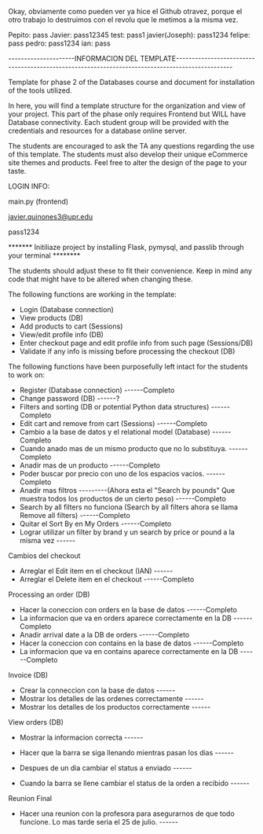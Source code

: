 Okay, obviamente como pueden ver ya hice el Github otravez, porque el otro trabajo lo destruimos con el revolu que le metimos a la misma vez.




Pepito: pass
Javier: pass12345
test: pass1
javier(Joseph): pass1234
felipe: pass
pedro: pass1234
ian: pass


---------------------INFORMACION DEL TEMPLATE------------------------------------------------------------------------------------------------


Template for phase 2 of the Databases course and document for installation of the tools utilized.

In here, you will find a template structure for the organization and view of your project. This part of the phase only requires Frontend but WILL have Database connectivity. Each student group will be provided with the credentials and resources for a database online server.

The students are encouraged to ask the TA any questions regarding the use of this template. The students must also develop their unique eCommerce site themes and products. Feel free to alter the design of the page to your taste.



LOGIN INFO:

main.py (frontend)

javier.quinones3@upr.edu

pass1234


******* Initiliaze project by installing Flask, pymysql, and passlib through your terminal ********



The students should adjust these to fit their convenience. Keep in mind any code that might have to be altered when changing these.


The following functions are working in the template:

* Login (Database connection)
* View products (DB)
* Add products to cart (Sessions)
* View/edit profile info (DB)
* Enter checkout page and edit profile info from such page (Sessions/DB)
* Validate if any info is missing before processing the checkout (DB)


The following functions have been purposefully left intact for the students to work on:

* Register (Database connection)                                                                                                                                                        ------Completo
* Change password (DB)                                                                                                                                                                  ------?
* Filters and sorting (DB or potential Python data structures)                                                                                                                          ------Completo
* Edit cart and remove from cart (Sessions)                                                                                                                                             ------Completo
* Cambio a la base de datos y el relational model (Database)                                                                                                                            ------Completo
* Cuando anado mas de un mismo producto que no lo substituya.                                                                                                                           ------Completo
* Anadir mas de un producto                                                                                                                                                             ------Completo
* Poder buscar por precio con uno de los espacios vacios.                                                                                                                               ------Completo
* Anadir mas filtros ---------(Ahora esta el "Search by pounds" Que muestra todos los productos de un cierto peso)                                                                      ------Completo
* Search by all filters no funciona (Search by all filters ahora se llama Remove all filters)                                                                                           ------Completo
* Quitar el Sort By en My Orders                                                                                                                                                        ------Completo
* Lograr utilizar un filter by brand y un search by price or pound a la misma vez                                                                                                       ------


Cambios del checkout
* Arreglar el Edit item en el checkout    (IAN)                                                                                                                                         ------
* Arreglar el Delete item en el checkout                                                                                                                                                ------Completo

Processing an order (DB)
* Hacer la coneccion con orders en la base de datos                                                                                                                                     ------Completo
* La informacion que va en orders aparece correctamente en la DB                                                                                                                        ------Completo
* Anadir arrival date a la DB de orders                                                                                                                                                 ------Completo
* Hacer la coneccion con contains en la base de datos                                                                                                                                   ------Completo
* La informacion que va en contains aparece correctamente en la DB                                                                                                                      ------Completo



Invoice (DB)
* Crear la conneccion con la base de datos                                                                                                                                              ------
* Mostrar los detalles de las ordenes correctamente                                                                                                                                     ------
* Mostrar los detalles de los productos correctamente                                                                                                                                   ------

View orders (DB)
* Mostrar la informacion correcta                                                                                                                                                       ------
* Hacer que la barra se siga llenando mientras pasan los dias                                                                                                                           ------

* Despues de un dia cambiar el status a enviado             ------

* Cuando la barra se llene cambiar el status de la orden a recibido    ------


Reunion Final
* Hacer una reunion con la profesora para asegurarnos de que todo funcione. Lo mas tarde seria el 25 de julio.                                                                          ------






